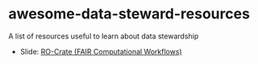 # awesome-data-steward-resources
A list of resources useful to learn about data stewardship

- Slide: [RO-Crate (FAIR Computational Workflows)](https://zenodo.org/record/4011999)
